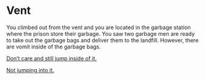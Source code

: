 # Vent 

You climbed out from the vent and you are located in the garbage station where the prison store their garbage. You saw two garbage men are ready to take out the garbage bags and deliver them to the landfill. However, there are vomit inside of the garbage bags.

[Don’t care and still jump inside of it.](grbage.md)

[Not jumping into it.](telescope.md)